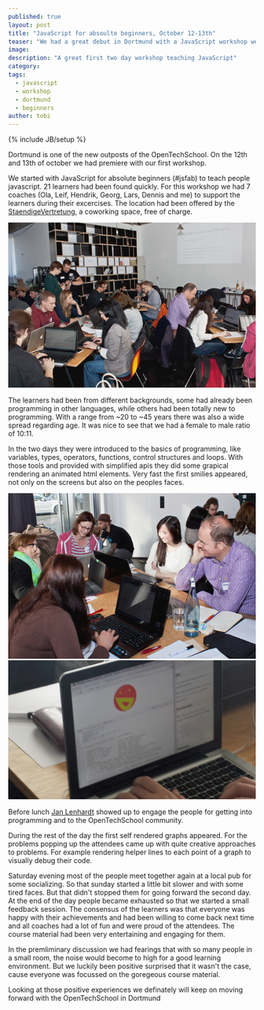 ```yaml
---
published: true
layout: post
title: "JavaScript for absoulte beginners, October 12-13th"
teaser: "We had a great debut in Dortmund with a JavaScript workshop weekend"
image: 
description: "A great first two day workshop teaching JavaScript"
category:
tags:
  - javascript
  - workshop
  - dortmund
  - beginners
author: tobi
---
```

{% include JB/setup %}

Dortmund is one of the new outposts of the OpenTechSchool. On the 12th and 13th of october we had premiere with our first workshop.

We started with JavaScript for absolute beginners (#jsfab) to teach people javascript. 21 learners had been found quickly. For this workshop we had 7 coaches (Ola, Leif, Hendrik, Georg, Lars, Dennis and me) to support the learners during their excercises. The location had been offered by the [StaendigeVertretung](http://www.staendigevertretungdortmund.de/), a coworking space, free of charge. 

![25 inquisitive learners](/assets/content/2013-10-28-jsfabdortmund/learners.jpg)

The learners had been from different backgrounds, some had already been programming in other languages, while others had been totally new to programming. With a range from ~20 to ~45 years there was also a wide spread regarding age. It was nice to see that we had a female to male ratio of 10:11.  

In the two days they were introduced to the basics of programming, like variables, types, operators, functions, control structures and loops. With those tools and provided with simplified apis they did some grapical rendering an animated html elements. Very fast the first smilies appeared, not only on the screens but also on the peoples faces. 

![Smilies](/assets/content/2013-10-28-jsfabdortmund/smilies.jpg)
![Smilies on screen](/assets/content/2013-10-28-jsfabdortmund/smilie_laptop.png)

Before lunch [Jan Lenhardt](http://twitter.com/janl) showed up to engage the people for getting into programming and to the OpenTechSchool community.

During the rest of the day the first self rendered graphs appeared. For the problems popping up the attendees came up with quite creative approaches to problems. For example rendering helper lines to each point of a graph to visually debug their code.

Saturday evening most of the people meet together again at a local pub for some socializing. So that sunday started a little bit slower and with some tired faces. But that didn't stopped them for going forward the second day. 
At the end of the day people became exhausted so that we started a small feedback session. The consensus of the learners was that everyone was happy with their achievements and had been willing to come back next time and all coaches had a lot of fun and were proud of the attendees. The course material had been very entertaining and engaging for them.

In the premliminary discussion we had fearings that with so many people in a small room, the noise would become to high for a good learning environment. But we luckily been positive surprised that it wasn't the case, cause everyone was focussed on the goregeous course material. 

Looking at those positive experiences we definately will keep on moving forward with the OpenTechSchool in Dortmund 
